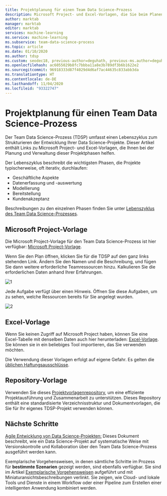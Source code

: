 ```yaml
---
title: Projektplanung für einen Team Data Science-Prozess
description: Microsoft Project- und Excel-Vorlagen, die Sie beim Planen und Verwalten von Data Science-Projekten unterstützen.
author: marktab
manager: marktab
editor: marktab
services: machine-learning
ms.service: machine-learning
ms.subservice: team-data-science-process
ms.topic: article
ms.date: 01/10/2020
ms.author: tdsp
ms.custom: seodec18, previous-author=deguhath, previous-ms.author=deguhath
ms.openlocfilehash: ac6055029b8fc7bbba11a8e3b789df3b6b1622e2
ms.sourcegitcommit: 96918333d87f4029d4d6af7ac44635c833abb3da
ms.translationtype: HT
ms.contentlocale: de-DE
ms.lasthandoff: 11/04/2020
ms.locfileid: "93322747"
---
```

# <a name="team-data-science-process-project-planning"></a>Projektplanung für einen Team Data Science-Prozess

Der Team Data Science-Prozess (TDSP) umfasst einen Lebenszyklus zum Strukturieren der Entwicklung Ihrer Data Science-Projekte. Dieser Artikel enthält Links zu Microsoft Project- und Excel-Vorlagen, die Ihnen bei der Planung und Verwaltung dieser Projektphasen helfen.

Der Lebenszyklus beschreibt die wichtigsten Phasen, die Projekte typischerweise, oft iterativ, durchlaufen:

- Geschäftliche Aspekte
- Datenerfassung und -auswertung
- Modellierung
- Bereitstellung
- Kundenakzeptanz

Beschreibungen zu den einzelnen Phasen finden Sie unter [Lebenszyklus des Team Data Science-Prozesses](./lifecycle.md).

 
## <a name="microsoft-project-template"></a>Microsoft Project-Vorlage

Die Microsoft Project-Vorlage für den Team Data Science-Prozess ist hier verfügbar: [Microsoft Project-Vorlage](https://github.com/Azure/Azure-MachineLearning-DataScience/blob/master/Team-Data-Science-Process/Project-Planning-and-Governance/Advanced%20Analytics%20Microsoft%20Project%20Plan.mpp). 

Wenn Sie den Plan öffnen, klicken Sie für die TDSP auf den ganz links stehenden Link. Ändern Sie den Namen und die Beschreibung, und fügen Sie dann weitere erforderliche Teamressourcen hinzu. Kalkulieren Sie die erforderlichen Daten anhand Ihrer Erfahrungen.

![1](./media/team-data-science-process-project-templates/ms-project-templates.png)

Jede Aufgabe verfügt über einen Hinweis. Öffnen Sie diese Aufgaben, um zu sehen, welche Ressourcen bereits für Sie angelegt wurden.

![2](./media/team-data-science-process-project-templates/ms-project-template-task.png)


## <a name="excel-template"></a>Excel-Vorlage

Wenn Sie keinen Zugriff auf Microsoft Project haben, können Sie eine Excel-Tabelle mit denselben Daten auch hier herunterladen: [Excel-Vorlage](https://github.com/Azure/Azure-MachineLearning-DataScience/blob/master/Team-Data-Science-Process/Project-Planning-and-Governance/Advanced%20Analytics%20Microsoft%20Project%20Plan.xlsx). Sie können sie in ein beliebiges Tool importieren, das Sie verwenden möchten.

Die Verwendung dieser Vorlagen erfolgt auf eigene Gefahr. Es gelten die [üblichen Haftungsausschlüsse](https://www.gnu.org/licenses/gpl-3.0.en.html).

## <a name="repository-template"></a>Repository-Vorlage

Verwenden Sie dieses [Projektvorlagenrepository](https://github.com/Azure/Azure-TDSP-ProjectTemplate), um eine effiziente Projektausführung und Zusammenarbeit zu unterstützen. Dieses Repository enthält eine standardisierte Verzeichnisstruktur und Dokumentvorlagen, die Sie für Ihr eigenes TDSP-Projekt verwenden können.

## <a name="next-steps"></a>Nächste Schritte

[Agile Entwicklung von Data Science-Projekten:](agile-development.md) Dieses Dokument beschreibt, wie ein Data Science-Projekt auf systematische Weise mit Versionskontrolle und Kollaboration über den Team Data Science-Prozess ausgeführt werden kann.

Exemplarische Vorgehensweisen, in denen sämtliche Schritte im Prozess für **bestimmte Szenarien** gezeigt werden, sind ebenfalls verfügbar. Sie sind im Artikel [Exemplarische Vorgehensweisen](walkthroughs.md) aufgeführt und mit Miniaturansichtsbeschreibungen verlinkt. Sie zeigen, wie Cloud- und lokale Tools und Dienste in einem Workflow oder einer Pipeline zum Erstellen einer intelligenten Anwendung kombiniert werden.